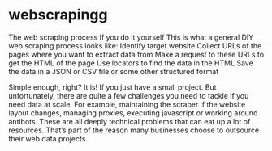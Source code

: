 # webscrapingg
The web scraping process
If you do it yourself This is what a general DIY web scraping process looks like:
Identify target website
Collect URLs of the pages where you want to extract data from
Make a request to these URLs to get the HTML of the page
Use locators to find the data in the HTML
Save the data in a JSON or CSV file or some other structured format

Simple enough, right? It is! If you just have a small project. But unfortunately, there are quite a few challenges you need to tackle if you need data at scale. For example, maintaining the scraper if the website layout changes, managing proxies, executing javascript or working around antibots. These are all deeply technical problems that can eat up a lot of resources. That’s part of the reason many businesses choose to outsource their web data projects.
